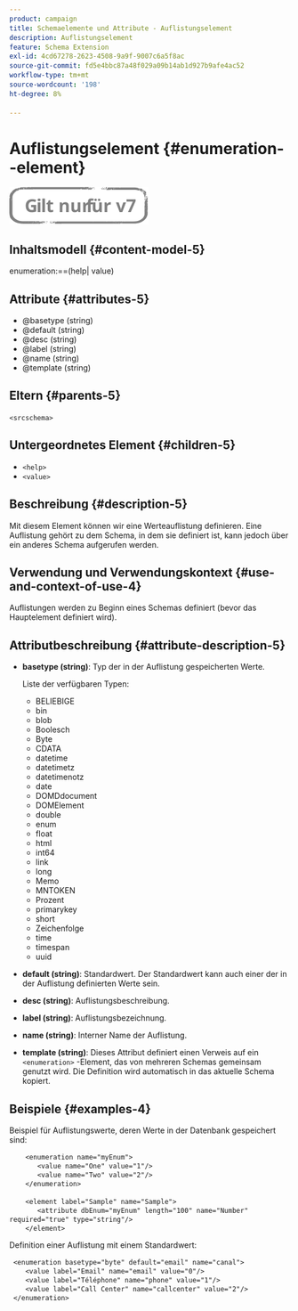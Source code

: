 ```yaml
---
product: campaign
title: Schemaelemente und Attribute - Auflistungselement
description: Auflistungselement
feature: Schema Extension
exl-id: 4cd67278-2623-4508-9a9f-9007c6a5f8ac
source-git-commit: fd5e4bbc87a48f029a09b14ab1d927b9afe4ac52
workflow-type: tm+mt
source-wordcount: '198'
ht-degree: 8%

---
```


# Auflistungselement {#enumeration--element}

![](../../../assets/v7-only.svg)

## Inhaltsmodell {#content-model-5}

enumeration:==(help| value)

## Attribute {#attributes-5}

* @basetype (string)
* @default (string)
* @desc (string)
* @label (string)
* @name (string)
* @template (string)

## Eltern {#parents-5}

`<srcschema>`

## Untergeordnetes Element {#children-5}

* `<help>`
* `<value>`

## Beschreibung {#description-5}

Mit diesem Element können wir eine Werteauflistung definieren. Eine Auflistung gehört zu dem Schema, in dem sie definiert ist, kann jedoch über ein anderes Schema aufgerufen werden.

## Verwendung und Verwendungskontext {#use-and-context-of-use-4}

Auflistungen werden zu Beginn eines Schemas definiert (bevor das Hauptelement definiert wird).

## Attributbeschreibung {#attribute-description-5}

* **basetype (string)**: Typ der in der Auflistung gespeicherten Werte.

  Liste der verfügbaren Typen:

   * BELIEBIGE
   * bin
   * blob
   * Boolesch
   * Byte
   * CDATA
   * datetime
   * datetimetz
   * datetimenotz
   * date
   * DOMDdocument
   * DOMElement
   * double
   * enum
   * float
   * html
   * int64
   * link
   * long
   * Memo
   * MNTOKEN
   * Prozent
   * primarykey
   * short
   * Zeichenfolge
   * time
   * timespan
   * uuid

* **default (string)**: Standardwert. Der Standardwert kann auch einer der in der Auflistung definierten Werte sein.
* **desc (string)**: Auflistungsbeschreibung.
* **label (string)**: Auflistungsbezeichnung.
* **name (string)**: Interner Name der Auflistung.
* **template (string)**: Dieses Attribut definiert einen Verweis auf ein `<enumeration>` -Element, das von mehreren Schemas gemeinsam genutzt wird. Die Definition wird automatisch in das aktuelle Schema kopiert.

## Beispiele {#examples-4}

Beispiel für Auflistungswerte, deren Werte in der Datenbank gespeichert sind:

```
    <enumeration name="myEnum">
       <value name="One" value="1"/>
       <value name="Two" value="2"/>
    </enumeration>

    <element label="Sample" name="Sample">
       <attribute dbEnum="myEnum" length="100" name="Number" required="true" type="string"/>
    </element>
```

Definition einer Auflistung mit einem Standardwert:

```
 <enumeration basetype="byte" default="email" name="canal">
    <value label="Email" name="email" value="0"/> 
    <value label="Téléphone" name="phone" value="1"/>
    <value label="Call Center" name="callcenter" value="2"/>
 </enumeration>
```
